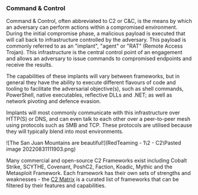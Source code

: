 ### Command & Control
Command & Control, often abbreviated to C2 or C&C, is the means by which an adversary can perform actions within a compromised environment. During the initial compromise phase, a malicious payload is executed that will call back to infrastructure controlled by the adversary. This payload is commonly referred to as an "implant", "agent" or "RAT" (Remote Access Trojan). This infrastructure is the central control point of an engagement and allows an adversary to issue commands to compromised endpoints and receive the results.

The capabilities of these implants will vary between frameworks, but in general they have the ability to execute different flavours of code and tooling to facilitate the adversarial objective(s), such as shell commands, PowerShell, native executables, reflective DLLs and .NET; as well as network pivoting and defence evasion.

Implants will most commonly communicate with this infrastructure over HTTP(S) or DNS, and can even talk to each other over a peer-to-peer mesh using protocols such as SMB and TCP. These protocols are utilised because they will typically blend into most environments.

![The San Juan Mountains are beautiful!](RedTeaming - 1\2 -  C2\Pasted image 20220831111903.png)

Many commercial and open-source C2 Frameworks exist including Cobalt Strike, SCYTHE, Covenant, PoshC2, Faction, Koadic, Mythic and the Metasploit Framework. Each framework has their own sets of strengths and weaknesses - the [C2 Matrix](https://www.thec2matrix.com/matrix) is a curated list of frameworks that can be filtered by their features and capabilities.

